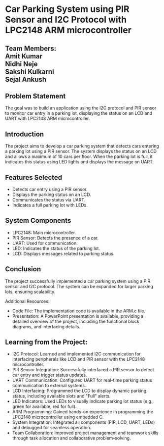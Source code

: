 # Car Parking System using PIR Sensor and I2C Protocol with LPC2148 ARM microcontroller

## **Team Members**: <br> Amit Kumar<br> Nidhi Neje<br> Sakshi Kulkarni<br> Sejal Ankush

## Problem Statement
The goal was to build an application using the I2C protocol and PIR sensor to monitor car entry in a parking lot, displaying the status on an LCD and UART with LPC2148 ARM microcontroller.

## Introduction
The project aims to develop a car parking system that detects cars entering a parking lot using a PIR sensor. The system displays the status on an LCD and allows a maximum of 10 cars per floor. When the parking lot is full, it indicates this status using LED lights and displays the message on UART.

## Features Selected
  - Detects car entry using a PIR sensor.
  - Displays the parking status on an LCD.
  - Communicates the status via UART.
  - Indicates a full parking lot with LEDs.

## System Components
  - LPC2148: Main microcontroller.
  - PIR Sensor: Detects the presence of a car.
  - UART: Used for communication.
  - LED: Indicates the status of the parking lot.
  - LCD: Displays messages related to parking status.

## Conclusion
The project successfully implemented a car parking system using a PIR sensor and I2C protocol. The system can be expanded for larger parking lots, ensuring scalability.

Additional Resources:

- Code File: The implementation code is available in the ARM.c file.
- Presentation: A PowerPoint presentation is available, providing a detailed overview of the project, including the functional block diagrams, and interfacing details.

## Learning from the Project:
- I2C Protocol: Learned and implemented I2C communication for interfacing peripherals like LCD and PIR sensor with the LPC2148 microcontroller.
- PIR Sensor Integration: Successfully interfaced a PIR sensor to detect car entry and trigger status updates.
- UART Communication: Configured UART for real-time parking status communication to external systems.
- LCD Interfacing: Programmed the LCD to display dynamic parking status, including available slots and "Full" alerts.
- LED Indicators: Used LEDs to visually indicate parking lot status (e.g., green for available, red for full).
- ARM Programming: Gained hands-on experience in programming the LPC2148 microcontroller using embedded C.
- System Integration: Integrated all components (PIR, LCD, UART, LEDs) and debugged for seamless operation.
- Team Collaboration: Improved project management and teamwork skills through task allocation and collaborative problem-solving.
